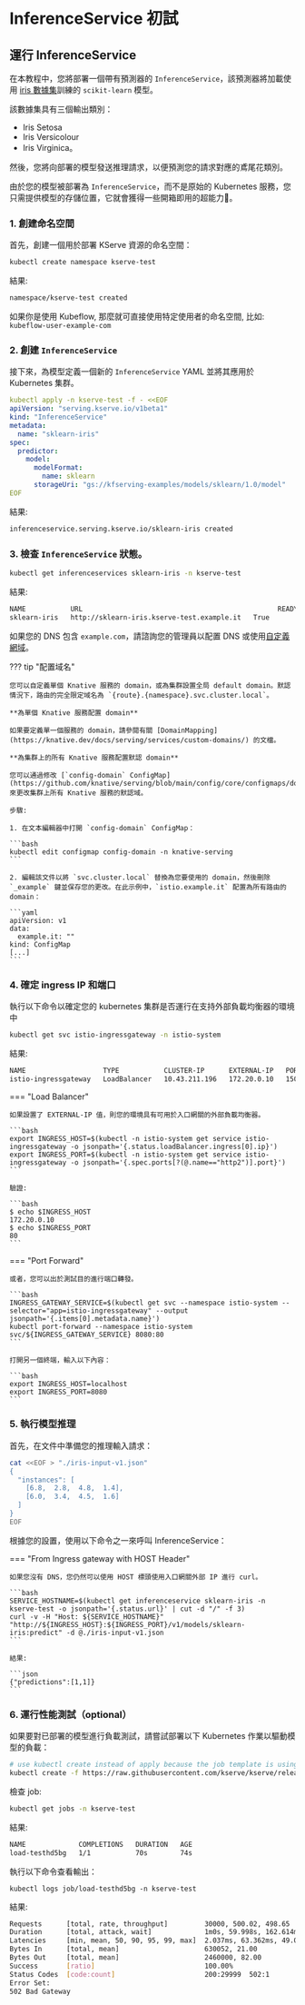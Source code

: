# InferenceService 初試

## 運行 InferenceService

在本教程中，您將部署一個帶有預測器的 `InferenceService`，該預測器將加載使用 [iris 數據集](https://archive.ics.uci.edu/ml/datasets/iris)訓練的 `scikit-learn` 模型。

該數據集具有三個輸出類別：

- Iris Setosa
- Iris Versicolour
- Iris Virginica。

然後，您將向部署的模型發送推理請求，以便預測您的請求對應的鳶尾花類別。

由於您的模型被部署為 `InferenceService`，而不是原始的 Kubernetes 服務，您只需提供模型的存儲位置，它就會獲得一些開箱即用的超能力🚀。


### 1. 創建命名空間

首先，創建一個用於部署 KServe 資源的命名空間：

```bash
kubectl create namespace kserve-test
```

結果:

```bash
namespace/kserve-test created
```

如果你是使用 Kubeflow, 那麼就可直接使用特定使用者的命名空間, 比如: `kubeflow-user-example-com`

### 2. 創建 `InferenceService`

接下來，為模型定義一個新的 `InferenceService` YAML 並將其應用於 Kubernetes 集群。

```yaml
kubectl apply -n kserve-test -f - <<EOF
apiVersion: "serving.kserve.io/v1beta1"
kind: "InferenceService"
metadata:
  name: "sklearn-iris"
spec:
  predictor:
    model:
      modelFormat:
        name: sklearn
      storageUri: "gs://kfserving-examples/models/sklearn/1.0/model"
EOF
```

結果:

```bash
inferenceservice.serving.kserve.io/sklearn-iris created
```

### 3. 檢查 `InferenceService` 狀態。

```bash
kubectl get inferenceservices sklearn-iris -n kserve-test
```

結果:

```bash
NAME           URL                                                READY   PREV   LATEST   PREVROLLEDOUTREVISION   LATESTREADYREVISION                    AGE
sklearn-iris   http://sklearn-iris.kserve-test.example.it   True           100                              sklearn-iris-predictor-default-00001   27m
```

如果您的 DNS 包含 `example.com`，請諮詢您的管理員以配置 DNS 或使用[自定義網域](https://knative.dev/docs/serving/using-a-custom-domain)。

??? tip "配置域名"

    您可以自定義單個 Knative 服務的 domain，或為集群設置全局 default domain。默認情況下，路由的完全限定域名為 `{route}.{namespace}.svc.cluster.local`。

    **為單個 Knative 服務配置 domain**

    如果要定義單一個服務的 domain，請參閱有關 [DomainMapping](https://knative.dev/docs/serving/services/custom-domains/) 的文檔。

    **為集群上的所有 Knative 服務配置默認 domain**

    您可以通過修改 [`config-domain` ConfigMap](https://github.com/knative/serving/blob/main/config/core/configmaps/domain.yaml) 來更改集群上所有 Knative 服務的默認域。

    步驟:

    1. 在文本編輯器中打開 `config-domain` ConfigMap：

    ```bash
    kubectl edit configmap config-domain -n knative-serving
    ```

    2. 編輯該文件以將 `svc.cluster.local` 替換為您要使用的 domain，然後刪除 `_example` 鍵並保存您的更改。在此示例中，`istio.example.it` 配置為所有路由的 domain：

    ```yaml
    apiVersion: v1
    data:
      example.it: ""
    kind: ConfigMap
    [...]
    ```


### 4. 確定 ingress IP 和端口

執行以下命令以確定您的 kubernetes 集群是否運行在支持外部負載均衡器的環境中

```bash
kubectl get svc istio-ingressgateway -n istio-system
```

結果:

```bash
NAME                   TYPE           CLUSTER-IP      EXTERNAL-IP   PORT(S)                                                                      AGE
istio-ingressgateway   LoadBalancer   10.43.211.196   172.20.0.10   15021:30544/TCP,80:30665/TCP,443:31348/TCP,31400:30165/TCP,15443:30738/TCP   8d
```

=== "Load Balancer"

    如果設置了 EXTERNAL-IP 值，則您的環境具有可用於入口網關的外部負載均衡器。

    ```bash
    export INGRESS_HOST=$(kubectl -n istio-system get service istio-ingressgateway -o jsonpath='{.status.loadBalancer.ingress[0].ip}')
    export INGRESS_PORT=$(kubectl -n istio-system get service istio-ingressgateway -o jsonpath='{.spec.ports[?(@.name=="http2")].port}')
    ```

    驗證:

    ```bash
    $ echo $INGRESS_HOST
    172.20.0.10
    $ echo $INGRESS_PORT
    80
    ```

=== "Port Forward"

    或者，您可以出於測試目的進行端口轉發。

    ```bash
    INGRESS_GATEWAY_SERVICE=$(kubectl get svc --namespace istio-system --selector="app=istio-ingressgateway" --output jsonpath='{.items[0].metadata.name}')
    kubectl port-forward --namespace istio-system svc/${INGRESS_GATEWAY_SERVICE} 8080:80
    ```

    打開另一個終端，輸入以下內容：

    ```bash
    export INGRESS_HOST=localhost
    export INGRESS_PORT=8080
    ```

### 5. 執行模型推理

首先，在文件中準備您的推理輸入請求：

```bash
cat <<EOF > "./iris-input-v1.json"
{
  "instances": [
    [6.8,  2.8,  4.8,  1.4],
    [6.0,  3.4,  4.5,  1.6]
  ]
}
EOF
```

根據您的設置，使用以下命令之一來呼叫 InferenceService：

=== "From Ingress gateway with HOST Header"

    如果您沒有 DNS，您仍然可以使用 HOST 標頭使用入口網關外部 IP 進行 curl。

    ```bash
    SERVICE_HOSTNAME=$(kubectl get inferenceservice sklearn-iris -n kserve-test -o jsonpath='{.status.url}' | cut -d "/" -f 3)
    curl -v -H "Host: ${SERVICE_HOSTNAME}" "http://${INGRESS_HOST}:${INGRESS_PORT}/v1/models/sklearn-iris:predict" -d @./iris-input-v1.json
    ```

    結果:

    ```json
    {"predictions":[1,1]}
    ```

### 6. 運行性能測試（optional）

如果要對已部署的模型進行負載測試，請嘗試部署以下 Kubernetes 作業以驅動模型的負載：

```bash
# use kubectl create instead of apply because the job template is using generateName which doesn't work with kubectl apply
kubectl create -f https://raw.githubusercontent.com/kserve/kserve/release-0.8/docs/samples/v1beta1/sklearn/v1/perf.yaml -n kserve-test
```

檢查 job:

```bash
kubectl get jobs -n kserve-test
```

結果:

```bash
NAME             COMPLETIONS   DURATION   AGE
load-testhd5bg   1/1           70s        74s
```

執行以下命令查看輸出：

```
kubectl logs job/load-testhd5bg -n kserve-test
```

結果:

```bash
Requests      [total, rate, throughput]         30000, 500.02, 498.65
Duration      [total, attack, wait]             1m0s, 59.998s, 162.614ms
Latencies     [min, mean, 50, 90, 95, 99, max]  2.037ms, 63.362ms, 49.049ms, 107.261ms, 145.613ms, 197.936ms, 395.942ms
Bytes In      [total, mean]                     630052, 21.00
Bytes Out     [total, mean]                     2460000, 82.00
Success       [ratio]                           100.00%
Status Codes  [code:count]                      200:29999  502:1  
Error Set:
502 Bad Gateway
```

